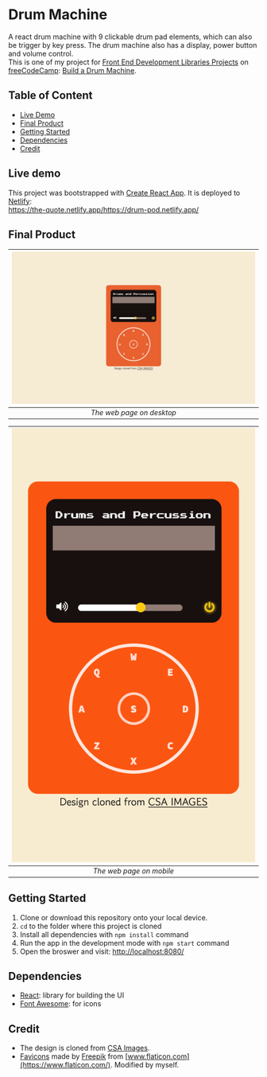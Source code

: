 # Drum Machine

A react drum machine with 9 clickable drum pad elements, which can also be trigger by key press. The drum machine also has a display, power button and volume control.  
This is one of my project for [Front End Development Libraries Projects](https://www.freecodecamp.org/learn/front-end-development-libraries/) on [freeCodeCamp](https://www.freecodecamp.org/): [Build a Drum Machine](https://www.freecodecamp.org/learn/front-end-development-libraries/front-end-development-libraries-projects/build-a-drum-machine).

## Table of Content

- [Live Demo](#live-demo)
- [Final Product](#final-product)
- [Getting Started](#getting-started)
- [Dependencies](#dependencies)
- [Credit](#credit)

## Live demo

This project was bootstrapped with [Create React App](https://github.com/facebook/create-react-app). It is deployed to [Netlify](https://www.netlify.com/):  
https://the-quote.netlify.app/https://drum-pod.netlify.app/

## Final Product

| ![desktop](./docs/desktop.png) |
| :----------------------------: |
|   _The web page on desktop_    |

| ![mobile](./docs/mobile.png) |
| :--------------------------: |
|   _The web page on mobile_   |

## Getting Started

1. Clone or download this repository onto your local device.
2. `cd` to the folder where this project is cloned
3. Install all dependencies with `npm install` command
4. Run the app in the development mode with `npm start` command
5. Open the broswer and visit: [http://localhost:8080/](http://localhost:8080/)

## Dependencies

- [React](https://reactjs.org/): library for building the UI
- [Font Awesome](https://fontawesome.com/): for icons

## Credit

- The design is cloned from [CSA Images](https://www.csaimages.com/preview.asp?image=837422&itemw=4&itemf=0001&itemstep=1&itemx=2).
- [Favicons](https://www.flaticon.com/free-icon/ipod_2213) made by [Freepik](https://www.freepik.com) from [www.flaticon.com](https://www.flaticon.com/). Modified by myself.
